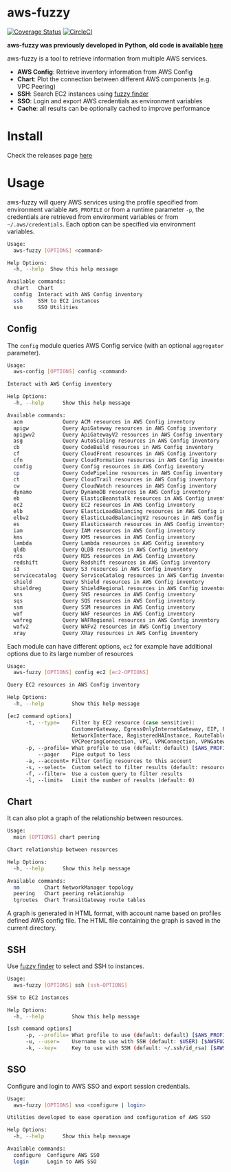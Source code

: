 # aws-fuzzy
[![Coverage Status](https://coveralls.io/repos/github/AndreZiviani/aws-fuzzy/badge.svg?branch=master)](https://coveralls.io/github/AndreZiviani/aws-fuzzy?branch=master)
[![CircleCI](https://circleci.com/gh/AndreZiviani/aws-fuzzy/tree/master.svg?style=shield)](https://circleci.com/gh/AndreZiviani/aws-fuzzy/tree/master)

**aws-fuzzy was previously developed in Python, old code is available [here](https://github.com/AndreZiviani/aws-fuzzy/tree/legacy-python)**

aws-fuzzy is a tool to retrieve information from multiple AWS services.

- **AWS Config**: Retrieve inventory information from AWS Config
- **Chart**: Plot the connection between different AWS components (e.g. VPC Peering)
- **SSH**: Search EC2 instances using [fuzzy finder](https://github.com/junegunn/fzf)
- **SSO**: Login and export AWS credentials as environment variables
- **Cache**: all results can be optionally cached to improve performance


# Install

Check the releases page [here](https://github.com/AndreZiviani/aws-fuzzy/releases)


# Usage

aws-fuzzy will query AWS services using the profile specified from environment variable `AWS_PROFILE` or from a runtime parameter `-p`, the credentials are retrieved from environment variables or from `~/.aws/credentials`.
Each option can be specified via environment variables.

```sh
Usage:
  aws-fuzzy [OPTIONS] <command>

Help Options:
  -h, --help  Show this help message

Available commands:
  chart   Chart
  config  Interact with AWS Config inventory
  ssh     SSH to EC2 instances
  sso     SSO Utilities
```

## Config

The `config` module queries AWS Config service (with an optional `aggregator` parameter).

```sh
Usage:
  aws-config [OPTIONS] config <command>

Interact with AWS Config inventory

Help Options:
  -h, --help      Show this help message

Available commands:
  acm             Query ACM resources in AWS Config inventory
  apigw           Query ApiGateway resources in AWS Config inventory
  apigwv2         Query ApiGatewayV2 resources in AWS Config inventory
  asg             Query AutoScaling resources in AWS Config inventory
  cb              Query CodeBuild resources in AWS Config inventory
  cf              Query CloudFront resources in AWS Config inventory
  cfn             Query CloudFormation resources in AWS Config inventory
  config          Query Config resources in AWS Config inventory
  cp              Query CodePipeline resources in AWS Config inventory
  ct              Query CloudTrail resources in AWS Config inventory
  cw              Query CloudWatch resources in AWS Config inventory
  dynamo          Query DynamoDB resources in AWS Config inventory
  eb              Query ElasticBeanstalk resources in AWS Config inventory
  ec2             Query EC2 resources in AWS Config inventory
  elb             Query ElasticLoadBalancing resources in AWS Config inventory
  elbv2           Query ElasticLoadBalancingV2 resources in AWS Config inventory
  es              Query Elasticsearch resources in AWS Config inventory
  iam             Query IAM resources in AWS Config inventory
  kms             Query KMS resources in AWS Config inventory
  lambda          Query Lambda resources in AWS Config inventory
  qldb            Query QLDB resources in AWS Config inventory
  rds             Query RDS resources in AWS Config inventory
  redshift        Query Redshift resources in AWS Config inventory
  s3              Query S3 resources in AWS Config inventory
  servicecatalog  Query ServiceCatalog resources in AWS Config inventory
  shield          Query Shield resources in AWS Config inventory
  shieldreg       Query ShieldRegional resources in AWS Config inventory
  sns             Query SNS resources in AWS Config inventory
  sqs             Query SQS resources in AWS Config inventory
  ssm             Query SSM resources in AWS Config inventory
  waf             Query WAF resources in AWS Config inventory
  wafreg          Query WAFRegional resources in AWS Config inventory
  wafv2           Query WAFv2 resources in AWS Config inventory
  xray            Query XRay resources in AWS Config inventory
```

Each module can have different options, `ec2` for example have additional options due to its large number of resources

```sh
Usage:
  aws-fuzzy [OPTIONS] config ec2 [ec2-OPTIONS]

Query EC2 resources in AWS Config inventory

Help Options:
  -h, --help         Show this help message

[ec2 command options]
      -t, --type=    Filter by EC2 resource (case sensitive):
                     CustomerGateway, EgressOnlyInternetGateway, EIP, FlowLog, Host, Instance, InternetGateway, NatGateway, NetworkAcl,
                     NetworkInterface, RegisteredHAInstance, RouteTable, SecurityGroup, Subnet, Volume, VPCEndpoint, VPCEndpointService,
                     VPCPeeringConnection, VPC, VPNConnection, VPNGateway (default: Instance)
      -p, --profile= What profile to use (default: default) [$AWS_PROFILE]
          --pager    Pipe output to less
      -a, --account= Filter Config resources to this account
      -s, --select=  Custom select to filter results (default: resourceId, accountId, awsRegion, configuration, tags)
      -f, --filter=  Use a custom query to filter results
      -l, --limit=   Limit the number of results (default: 0)
```

## Chart

It can also plot a graph of the relationship between resources.

```sh
Usage:
  main [OPTIONS] chart peering

Chart relationship between resources

Help Options:
  -h, --help      Show this help message

Available commands:
  nm        Chart NetworkManager topology
  peering   Chart peering relationship
  tgroutes  Chart TransitGateway route tables
```

A graph is generated in HTML format, with account name based on profiles defined AWS config file.
The HTML file containing the graph is saved in the current directory.

## SSH

Use [fuzzy finder](https://github.com/junegunn/fzf) to select and SSH to instances.

```sh
Usage:
  aws-fuzzy [OPTIONS] ssh [ssh-OPTIONS]

SSH to EC2 instances

Help Options:
  -h, --help         Show this help message

[ssh command options]
      -p, --profile= What profile to use (default: default) [$AWS_PROFILE]
      -u, --user=    Username to use with SSH (default: $USER) [$AWSFUZZY_SSH_USER]
      -k, --key=     Key to use with SSH (default: ~/.ssh/id_rsa) [$AWSFUZZY_SSH_KEY]
```

## SSO

Configure and login to AWS SSO and export session credentials.

```sh
Usage:
  aws-fuzzy [OPTIONS] sso <configure | login>

Utilities developed to ease operation and configuration of AWS SSO

Help Options:
  -h, --help      Show this help message

Available commands:
  configure  Configure AWS SSO
  login      Login to AWS SSO
```
